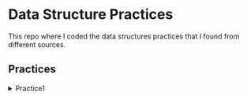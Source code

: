 # Data Structure Practices
This repo where I coded the data structures practices that I found from different sources.

## Practices
<details>
<summary>Practice1</summary>
<br>
Problem: Write an efficient algorithm to check if two binary trees are identical or not. Two binary trees are identical if they have identical structure and their contents are also the same.
[Solution] (https://github.com/melikeecev/data-structures-practices/blob/main/binary-tree/src/Main.java)
</details>
